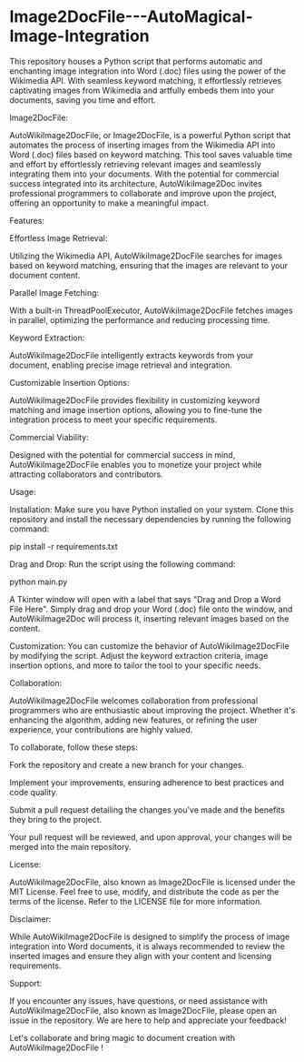 # Image2DocFile---AutoMagical-Image-Integration
This repository houses a Python script that performs automatic and enchanting image integration into Word (.doc) files using the power of the Wikimedia API. With seamless keyword matching, it effortlessly retrieves captivating images from Wikimedia and artfully embeds them into your documents, saving you time and effort.

Image2DocFile:

AutoWikiImage2DocFile, or Image2DocFile, is a powerful Python script that automates the process of inserting images from the Wikimedia API into Word (.doc) files based on keyword matching. This tool saves valuable time and effort by effortlessly retrieving relevant images and seamlessly integrating them into your documents. With the potential for commercial success integrated into its architecture, AutoWikiImage2Doc invites professional programmers to collaborate and improve upon the project, offering an opportunity to make a meaningful impact.

Features:

Effortless Image Retrieval: 

Utilizing the Wikimedia API, AutoWikiImage2DocFile searches for images based on keyword matching, ensuring that the images are relevant to your document content.

Parallel Image Fetching: 

With a built-in ThreadPoolExecutor, AutoWikiImage2DocFile fetches images in parallel, optimizing the performance and reducing processing time.

Keyword Extraction: 

AutoWikiImage2DocFile intelligently extracts keywords from your document, enabling precise image retrieval and integration.

Customizable Insertion Options: 

AutoWikiImage2DocFile provides flexibility in customizing keyword matching and image insertion options, allowing you to fine-tune the integration process to meet your specific requirements.

Commercial Viability: 

Designed with the potential for commercial success in mind, AutoWikiImage2DocFile enables you to monetize your project while attracting collaborators and contributors.

Usage:

Installation: Make sure you have Python installed on your system. Clone this repository and install the necessary dependencies by running the following command:

pip install -r requirements.txt

Drag and Drop: Run the script using the following command:

python main.py

A Tkinter window will open with a label that says "Drag and Drop a Word File Here". Simply drag and drop your Word (.doc) file onto the window, and AutoWikiImage2Doc will process it, inserting relevant images based on the content.

Customization: 
You can customize the behavior of AutoWikiImage2DocFile by modifying the script. Adjust the keyword extraction criteria, image insertion options, and more to tailor the tool to your specific needs.

Collaboration:

AutoWikiImage2DocFile welcomes collaboration from professional programmers who are enthusiastic about improving the project. Whether it's enhancing the algorithm, adding new features, or refining the user experience, your contributions are highly valued. 

To collaborate, follow these steps:

Fork the repository and create a new branch for your changes.

Implement your improvements, ensuring adherence to best practices and code quality.

Submit a pull request detailing the changes you've made and the benefits they bring to the project.

Your pull request will be reviewed, and upon approval, your changes will be merged into the main repository.

License:

AutoWikiImage2DocFile, also known as Image2DocFile is licensed under the MIT License. Feel free to use, modify, and distribute the code as per the terms of the license. Refer to the LICENSE file for more information.

Disclaimer:

While AutoWikiImage2DocFile is designed to simplify the process of image integration into Word documents, it is always recommended to review the inserted images and ensure they align with your content and licensing requirements.

Support:

If you encounter any issues, have questions, or need assistance with AutoWikiImage2DocFile, also known as Image2DocFile, please open an issue in the repository. We are here to help and appreciate your feedback!

Let's collaborate and bring magic to document creation with AutoWikiImage2DocFile !
